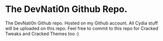 # The DevNati0n Github Repo.
The DevNati0n Github repo. Hosted on my Github account. All Cydia stuff will be uploaded on this repo. Feel free to commit to this repo for Cracked Tweaks and Cracked Themes too :)
